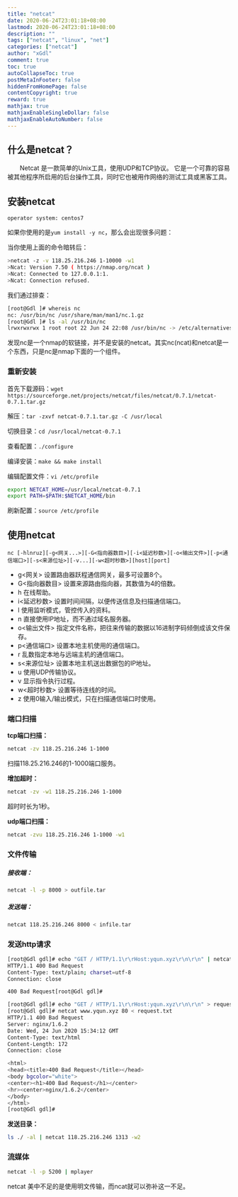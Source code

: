 ```yaml
---
title: "netcat"
date: 2020-06-24T23:01:18+08:00
lastmod: 2020-06-24T23:01:18+08:00
description: ""
tags: ["netcat", "linux", "net"]
categories: ["netcat"]
author: "xGdl"
comment: true
toc: true
autoCollapseToc: true
postMetaInFooter: false
hiddenFromHomePage: false
contentCopyright: true
reward: true
mathjax: true
mathjaxEnableSingleDollar: false
mathjaxEnableAutoNumber: false
---
```



## 什么是netcat？ 

&emsp;&emsp;Netcat 是一款简单的Unix工具，使用UDP和TCP协议。 它是一个可靠的容易被其他程序所启用的后台操作工具，同时它也被用作网络的测试工具或黑客工具。 


## 安装netcat

`operator system: centos7`


如果你使用的是`yum install -y nc`，那么会出现很多问题：

当你使用上面的命令暗转后：

```bash
>netcat -z -v 118.25.216.246 1-10000 -w1
>Ncat: Version 7.50 ( https://nmap.org/ncat )
>Ncat: Connected to 127.0.0.1:1.
>Ncat: Connection refused.
```

我们通过排查：

```bash
[root@Gdl ]# whereis nc
nc: /usr/bin/nc /usr/share/man/man1/nc.1.gz
[root@Gdl ]# ls -al /usr/bin/nc
lrwxrwxrwx 1 root root 22 Jun 24 22:08 /usr/bin/nc -> /etc/alternatives/nmap
```

发现nc是一个nmap的软链接，并不是安装的netcat。其实nc(ncat)和netcat是一个东西，只是nc是nmap下面的一个组件。

### 重新安装

首先下载源码：`wget https://sourceforge.net/projects/netcat/files/netcat/0.7.1/netcat-0.7.1.tar.gz`

解压：`tar -zxvf netcat-0.7.1.tar.gz -C /usr/local`

切换目录：`cd /usr/local/netcat-0.7.1`

查看配置：`./configure`

编译安装：`make && make install`

编辑配置文件：`vi /etc/profile`

```bash
export NETCAT_HOME=/usr/local/netcat-0.7.1
export PATH=$PATH:$NETCAT_HOME/bin
```

刷新配置：`source /etc/profile`


## 使用netcat


`nc [-hlnruz][-g<网关...>][-G<指向器数目>][-i<延迟秒数>][-o<输出文件>][-p<通信端口>][-s<来源位址>][-v...][-w<超时秒数>][host][port]`


- g<网关> 设置路由器跃程通信网关，最多可设置8个。
- G<指向器数目> 设置来源路由指向器，其数值为4的倍数。
- h 在线帮助。
- i<延迟秒数> 设置时间间隔，以便传送信息及扫描通信端口。
- l 使用监听模式，管控传入的资料。
- n 直接使用IP地址，而不通过域名服务器。
- o<输出文件> 指定文件名称，把往来传输的数据以16进制字码倾倒成该文件保存。
- p<通信端口> 设置本地主机使用的通信端口。
- r 乱数指定本地与远端主机的通信端口。
- s<来源位址> 设置本地主机送出数据包的IP地址。
- u 使用UDP传输协议。
- v 显示指令执行过程。
- w<超时秒数> 设置等待连线的时间。
- z 使用0输入/输出模式，只在扫描通信端口时使用。


### 端口扫描

**tcp端口扫描：**

```bash
netcat -zv 118.25.216.246 1-1000
```

扫描118.25.216.246的1-1000端口服务。

**增加超时：**

```bash
netcat -zv -w1 118.25.216.246 1-1000
```

超时时长为1秒。

**udp端口扫描：**

```bash
netcat -zvu 118.25.216.246 1-1000 -w1
```


### 文件传输

##### 接收端：

```bash
netcat -l -p 8000 > outfile.tar
```

##### 发送端：

```bash
netcat 118.25.216.246 8000 < infile.tar
```

### 发送http请求


```bash
[root@Gdl gdl]# echo "GET / HTTP/1.1\r\rHost:yqun.xyz\r\n\r\n" | netcat -n 118.25.216.246 1313
HTTP/1.1 400 Bad Request
Content-Type: text/plain; charset=utf-8
Connection: close

400 Bad Request[root@Gdl gdl]#
```


```bash
[root@Gdl gdl]# echo "GET / HTTP/1.1\r\rHost:yqun.xyz\r\n\r\n" > request.txt
[root@Gdl gdl]# netcat www.yqun.xyz 80 < request.txt
HTTP/1.1 400 Bad Request
Server: nginx/1.6.2
Date: Wed, 24 Jun 2020 15:34:12 GMT
Content-Type: text/html
Content-Length: 172
Connection: close

<html>
<head><title>400 Bad Request</title></head>
<body bgcolor="white">
<center><h1>400 Bad Request</h1></center>
<hr><center>nginx/1.6.2</center>
</body>
</html>
[root@Gdl gdl]#

```

**发送目录：**

```bash
ls ./ -al | netcat 118.25.216.246 1313 -w2 
```


### 流媒体

```bash
netcat -l -p 5200 | mplayer
```


netcat 美中不足的是使用明文传输，而ncat就可以弥补这一不足。

